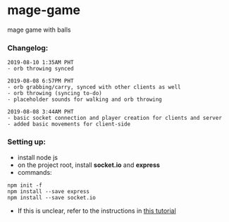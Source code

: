 # mage-game
mage game with balls

### Changelog: 
```
2019-08-10 1:35AM PHT
- orb throwing synced
```

```
2019-08-08 6:57PM PHT
- orb grabbing/carry, synced with other clients as well
- orb throwing (syncing to-do)
- placeholder sounds for walking and orb throwing
```

```
2019-08-08 3:44AM PHT
- basic socket connection and player creation for clients and server
- added basic movements for client-side
```
### Setting up:
- install node js
- on the project root, install **socket.io** and **express**
- commands:
```
npm init -f
npm install --save express
npm install --save socket.io
```
- If this is unclear, refer to the instructions in [this tutorial](https://gamedevacademy.org/create-a-basic-multiplayer-game-in-phaser-3-with-socket-io-part-1/)
